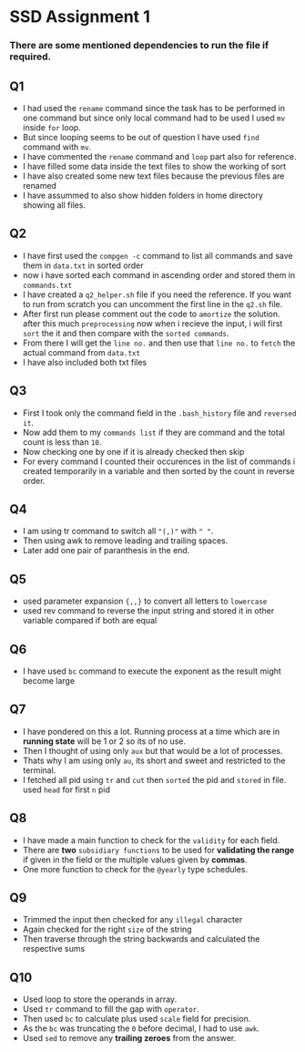 # SSD Assignment 1
### There are some mentioned dependencies to run the file if required.
## Q1
* I had used the `rename` command since the task has to be performed in one command but since only local command had to be used I used `mv` inside `for` loop.
* But since looping seems to be out of question I have used `find` command with `mv`.
* I have commented the `rename` command and `loop` part also for reference.
* I have filled some data inside the text files to show the working of sort
* I have also created some new text files because the previous files are renamed
* I have assummed to also show  hidden folders in home directory showing all files.

## Q2
* I have first used the `compgen -c` command to list all commands and save them in `data.txt` in sorted order
* now i have sorted each command in ascending order and stored them in `commands.txt`
* I have created a `q2_helper.sh` file if you need the reference. If you want to run from scratch you can uncomment the first line in the `q2.sh` file.
* After first run please comment out the code to `amortize` the solution.
after this much `preprocessing` now when i recieve the input, i will first `sort` the it and then compare with the `sorted commands`.
* From there I will get the `line no.` and then use that `line no.` to `fetch` the actual command from `data.txt`
* I have also included both txt files 

## Q3
* First I took only the command field in the `.bash_history` file and `reversed it`.
* Now add them to my `commands list` if they are command and the total count is less than `10`.
* Now checking one by one if it is already checked then skip
* For every command I counted their occurences in the list of commands i created temporarily in a variable and then sorted by the count in reverse order.

## Q4
* I am using tr command to switch all `"(,)"` with `" "`.
* Then using awk to remove leading and trailing spaces.
* Later add one pair of paranthesis in the end.

## Q5
* used parameter expansion `{,,}` to convert all letters to `lowercase`
* used rev command to reverse the input string and stored it in other variable
compared if both are equal

## Q6
* I have used `bc` command to execute the exponent as the result might become large

## Q7
* I have pondered on this a lot. Running process at a time which are in **running state** will be 1 or 2 so its of no use.
* Then I thought of using only `aux` but that would be a lot of processes.
* Thats why I am using only `au`, its short and sweet and restricted to the terminal.
* I fetched all pid using `tr` and `cut` then `sorted` the pid and `stored` in file.
used `head` for first `n` pid

## Q8
* I have made a main function to check for the `validity` for each field.
* There are **two** `subsidiary functions` to be used for **validating the range** if given in the field or  the multiple values given by **commas**.
* One more function to check for the `@yearly` type schedules.

## Q9
* Trimmed the input then checked for any `illegal` character
* Again checked for the right `size` of the string
* Then traverse through the string backwards 
and calculated the respective sums

## Q10
* Used loop to store the operands in array.
* Used `tr` command to fill the gap with `operator`.
* Then used `bc` to calculate plus used `scale` field for precision.
* As the `bc` was truncating the `0` before decimal, I had to use `awk`.
* Used `sed` to remove any **trailing zeroes** from the answer.
